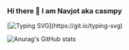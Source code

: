 ### Hi there 👋 I am Navjot aka casmpy  
[![Typing SVG](https://readme-typing-svg.herokuapp.com?color=FFFFFF&lines=.........................)](https://git.io/typing-svg)

![Anurag's GitHub stats](https://github-readme-stats.vercel.app/api?username=casmpy&show_icons=true&theme=onedark)




